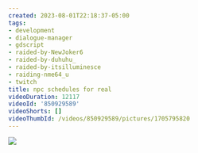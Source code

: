 ```yaml
---
created: 2023-08-01T22:18:37-05:00
tags:
- development
- dialogue-manager
- gdscript
- raided-by-NewJoker6
- raided-by-duhuhu_
- raided-by-itsilluminesce
- raiding-nme64_u
- twitch
title: npc schedules for real
videoDuration: 12117
videoId: '850929589'
videoShorts: []
videoThumbId: /videos/850929589/pictures/1705795820
---
```


![](20230802031837.jpg)
